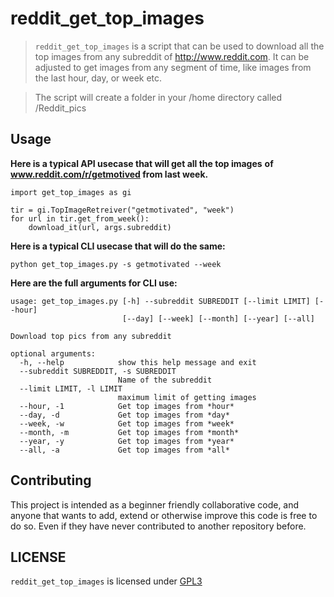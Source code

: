 # reddit_get_top_images

> `reddit_get_top_images` is a script that can be used to download
> all the top images from any subreddit of http://www.reddit.com.
> It can be adjusted to get images from any segment of time,
> like images from the last hour, day, or week etc.

> The script will create a folder in your /home directory
> called /Reddit_pics

Usage
-----

**Here is a typical API usecase that will get all the top images**
**of www.reddit.com/r/getmotived from last week.**
```
import get_top_images as gi

tir = gi.TopImageRetreiver("getmotivated", "week")
for url in tir.get_from_week():
    download_it(url, args.subreddit)
```

**Here is a typical CLI usecase that will do the same:**

`python get_top_images.py -s getmotivated --week`

**Here are the full arguments for CLI use:**

```
usage: get_top_images.py [-h] --subreddit SUBREDDIT [--limit LIMIT] [--hour]
                         [--day] [--week] [--month] [--year] [--all]

Download top pics from any subreddit

optional arguments:
  -h, --help            show this help message and exit
  --subreddit SUBREDDIT, -s SUBREDDIT
                        Name of the subreddit
  --limit LIMIT, -l LIMIT
                        maximum limit of getting images
  --hour, -1            Get top images from *hour*
  --day, -d             Get top images from *day*
  --week, -w            Get top images from *week*
  --month, -m           Get top images from *month*
  --year, -y            Get top images from *year*
  --all, -a             Get top images from *all*
```

Contributing
------------

This project is intended as a beginner friendly collaborative code, and anyone that wants to add, extend or otherwise improve this code is free to do so. Even if they have never contributed to another repository before.

LICENSE
------

`reddit_get_top_images` is licensed under
[GPL3](LICENSE)
